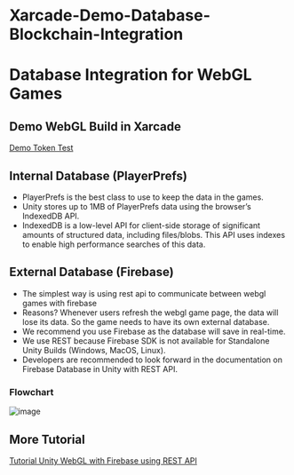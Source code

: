 # Xarcade-Demo-Database-Blockchain-Integration

# Database Integration for WebGL Games

## Demo WebGL Build in Xarcade
[Demo Token Test](https://xarcade-gamer.proximaxtest.com/game-details/B02995559FA34CEC)

## Internal Database (PlayerPrefs)
-	PlayerPrefs is the best class to use to keep the data in the games.
-	Unity stores up to 1MB of PlayerPrefs data using the browser’s IndexedDB API.
-	IndexedDB is a low-level API for client-side storage of significant amounts of structured data, including files/blobs. This API uses indexes to enable high performance searches of this data.

## External Database (Firebase)
-	The simplest way is using rest api to communicate between webgl games with firebase
-	Reasons? Whenever users refresh the webgl game page, the data will lose its data. So the game needs to have its own external database.
-	We recommend you use Firebase as the database will save in real-time.
-	We use REST because Firebase SDK is not available for Standalone Unity Builds (Windows, MacOS, Linux).
-	Developers are recommended to look forward in the documentation on Firebase Database in Unity with REST API.

### Flowchart
![image](https://user-images.githubusercontent.com/80232250/210701708-a41ab8cf-d90e-4ea7-bb2c-fc59c538c018.png)

## More Tutorial
[Tutorial Unity WebGL with Firebase using REST API](https://github.com/eimanes/Xarcade-Demo-Database-Blockchain-Integration/tree/main/TutorialFirebaseForUnityWebGL)
